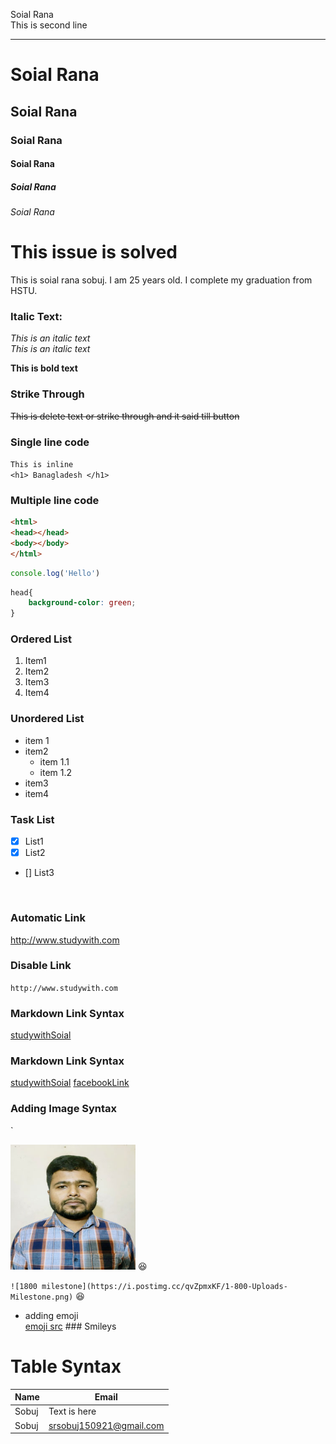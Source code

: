 <!--Markdown tutorial-->
Soial Rana  
This is second line

---
# Soial Rana
## Soial Rana
### Soial Rana
#### Soial Rana
##### Soial Rana
###### Soial Rana

# This issue is solved

<p>This is soial rana sobuj. I am 25 years old. I complete my graduation from HSTU.</p>

### Italic Text: 
<i>This is an italic text</i>  
_This is an italic text_

__This is bold text__ 

### Strike Through
~~This is delete text or strike through and it said till button~~  


### Single line code
`This is inline`  
`<h1> Banagladesh </h1>`  

### Multiple line code
```html
<html>
<head></head>
<body></body>
</html>
```

```javascript
console.log('Hello')
```  

```css
head{
    background-color: green;
}
``` 

### Ordered List
1. Item1
2. Item2
3. Item3
4. Item4

### Unordered List
- item 1
- item2  
  - item 1.1
  - item 1.2
- item3
- item4


### Task List
- [x] List1
- [x] List2
- [] List3

</br>

### Automatic Link
http://www.studywith.com

### Disable Link
`http://www.studywith.com`


### Markdown Link Syntax
[studywithSoial](http://www.studywith.com)

### Markdown Link Syntax
[studywithSoial][websitelink]
[facebookLink][facebooklink]


### Adding Image Syntax
`<!--![profile](./images/sobuj.jpg)'-->

<img src="./images/sobuj.jpg" Width="200"
title="profile_Image"/>
😆

  `![1800 milestone](https://i.postimg.cc/qvZpmxKF/1-800-Uploads-Milestone.png)`
😆

- adding emoji  
   [emoji src](https://getemoji.com/) ### Smileys


# Table Syntax
| Name | Email |  
| ----- | ----| 
| Sobuj | Text is here |
| Sobuj | srsobuj150921@gmail.com |


<!--All link is here -->
[websitelink]: http://www.studywith.com

[facebooklink]: http://www.facebook.com.soialrana
